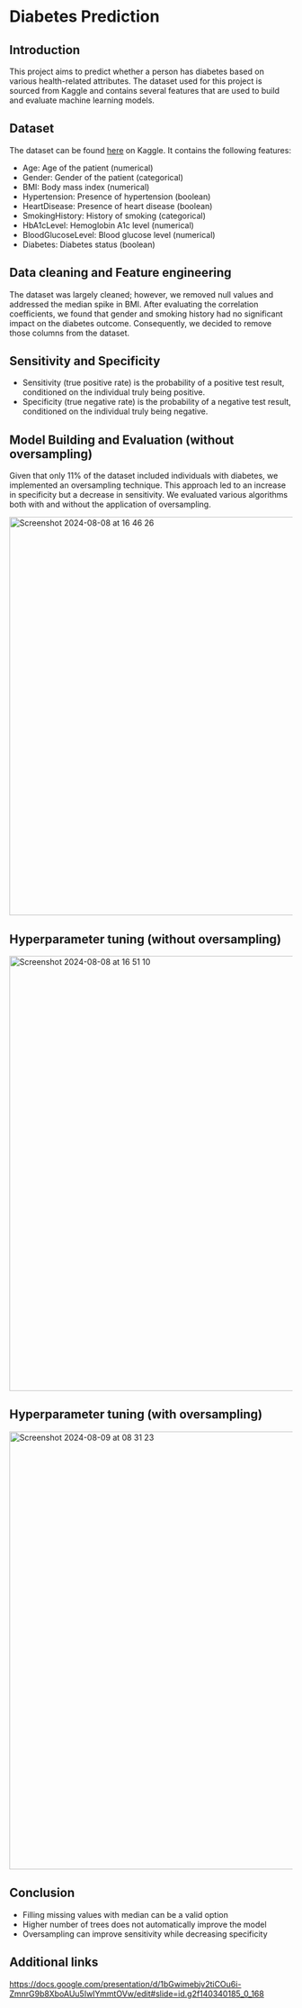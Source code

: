 # Diabetes Prediction

## Introduction
This project aims to predict whether a person has diabetes based on various health-related attributes. The dataset used for this project is sourced from Kaggle and contains several features that are used to build and evaluate machine learning models.

## Dataset
The dataset can be found [here](https://www.kaggle.com/datasets/iammustafatz/diabetes-prediction-dataset/data) on Kaggle. It contains the following features:

* Age: Age of the patient (numerical)
* Gender: Gender of the patient (categorical)
* BMI: Body mass index (numerical)
* Hypertension: Presence of hypertension (boolean)
* HeartDisease: Presence of heart disease (boolean)
* SmokingHistory: History of smoking (categorical)
* HbA1cLevel: Hemoglobin A1c level (numerical)
* BloodGlucoseLevel: Blood glucose level (numerical)
* Diabetes: Diabetes status (boolean)

## Data cleaning and Feature engineering
The dataset was largely cleaned; however, we removed null values and addressed the median spike in BMI. After evaluating the correlation coefficients, we found that gender and smoking history had no significant impact on the diabetes outcome. Consequently, we decided to remove those columns from the dataset.

## Sensitivity and Specificity
* Sensitivity (true positive rate) is the probability of a positive test result, conditioned on the individual truly being positive.<br>
* Specificity (true negative rate) is the probability of a negative test result, conditioned on the individual truly being negative.

## Model Building and Evaluation (without oversampling)
Given that only 11% of the dataset included individuals with diabetes, we implemented an oversampling technique. This approach led to an increase in specificity but a decrease in sensitivity. We evaluated various algorithms both with and without the application of oversampling.


<img width="707" alt="Screenshot 2024-08-08 at 16 46 26" src="https://github.com/user-attachments/assets/c4c08f38-2bbe-45c4-aa67-89173cac99fd">


##  Hyperparameter tuning (without oversampling)

<img width="772" alt="Screenshot 2024-08-08 at 16 51 10" src="https://github.com/user-attachments/assets/8381f554-880c-4a05-b889-1571f971d628">

##  Hyperparameter tuning (with oversampling)

<img width="777" alt="Screenshot 2024-08-09 at 08 31 23" src="https://github.com/user-attachments/assets/e9c29738-1e2e-4f57-8a31-db4bac1cfcc8">





## Conclusion
* Filling missing values with median can be a valid option
* Higher number of trees does not automatically improve the model
* Oversampling can improve sensitivity while decreasing specificity


## Additional links
https://docs.google.com/presentation/d/1bGwimebjv2tiCOu6i-ZmnrG9b8XboAUu5IwIYmmtOVw/edit#slide=id.g2f140340185_0_168



